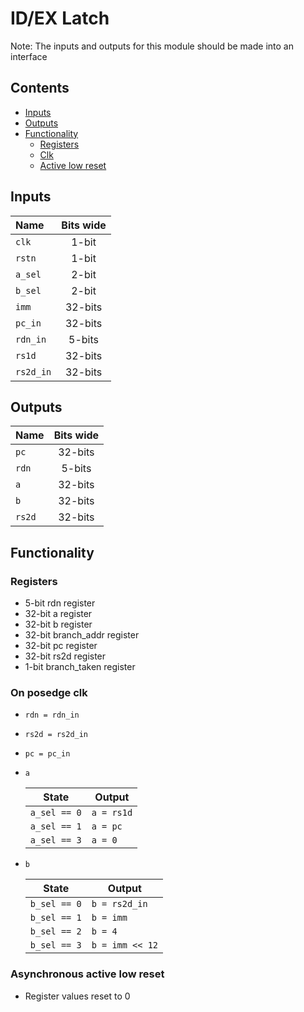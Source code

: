 # ID/EX Latch #
Note: The inputs and outputs for this module should be made into an interface

## Contents
* [Inputs](#inputs)
* [Outputs](#outputs)
* [Functionality](#functionality)
  * [Registers](#registers)
  * [Clk](#on-posedge-clk)
  * [Active low reset](#asynchronous-active-low-reset)

## Inputs
|Name|Bits wide|
|:---|:---:|
|```clk```|1-bit|
|```rstn```|1-bit|
|```a_sel```|2-bit|
|```b_sel```|2-bit|
|```imm```|32-bits|
|```pc_in```|32-bits|
|```rdn_in```|5-bits|
|```rs1d```|32-bits|
|```rs2d_in```|32-bits|

## Outputs
|Name|Bits wide|
|:---|:---:|
|```pc```|32-bits|
|```rdn```|5-bits|
|```a```|32-bits|
|```b```|32-bits|
|```rs2d```|32-bits|




## Functionality
### Registers
  - 5-bit rdn register
  - 32-bit a register
  - 32-bit b register
  - 32-bit branch_addr register
  - 32-bit pc register
  - 32-bit rs2d register
  - 1-bit branch_taken register
### On posedge clk
  - ```rdn = rdn_in```
  - ```rs2d = rs2d_in```
  - ```pc = pc_in```
  - ```a```

    |State|Output|
    |---|---|
    |```a_sel == 0```|```a = rs1d```|
    |```a_sel == 1```|```a = pc```|
    |```a_sel == 3```|```a = 0```|
  - ```b```

    |State|Output|
    |---|---|
    |```b_sel == 0```|```b = rs2d_in```|
    |```b_sel == 1```|```b = imm```|
    |```b_sel == 2```|```b = 4```|
    |```b_sel == 3```|```b = imm << 12```|

### Asynchronous active low reset
  - Register values reset to 0
